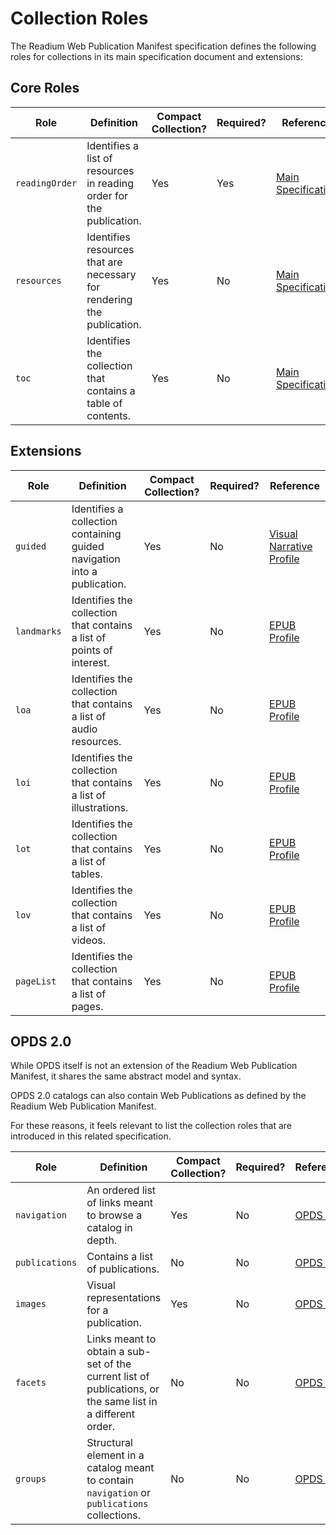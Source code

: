 # Collection Roles

The Readium Web Publication Manifest specification defines the following roles for collections in its main specification document and extensions:

## Core Roles

| Role  | Definition | Compact Collection? | Required? | Reference |
| ----- | ---------- | ------------------- | --------- | --------- |
| `readingOrder`  | Identifies a list of resources in reading order for the publication.  | Yes  | Yes  | [Main Specification](README.md#21-sub-collections) |
| `resources`  | Identifies resources that are necessary for rendering the publication.  | Yes  | No  | [Main Specification](README.md#21-sub-collections) |
| `toc`  | Identifies the collection that contains a table of contents. | Yes  | No  | [Main Specification](README.md#5-table-of-contents) |

## Extensions

| Role  | Definition | Compact Collection? | Required? | Reference |
| ----- | ---------- | ------------------- | --------- | --------- |
| `guided` | Identifies a collection containing guided navigation into a publication. | Yes  | No  | [Visual Narrative Profile](profiles/visual-narrative.md#4-guided-navigation) |
| `landmarks`  | Identifies the collection that contains a list of points of interest.  | Yes  | No  | [EPUB Profile](profiles/epub.md#collection-roles) |
| `loa`  | Identifies the collection that contains a list of audio resources.  | Yes  | No  | [EPUB Profile](profiles/epub.md#collection-roles) |
| `loi`  | Identifies the collection that contains a list of illustrations.  | Yes  | No  | [EPUB Profile](profiles/epub.md#collection-roles) |
| `lot`  | Identifies the collection that contains a list of tables.  | Yes  | No  | [EPUB Profile](profiles/epub.md#collection-roles) |
| `lov`  | Identifies the collection that contains a list of videos.  | Yes  | No  | [EPUB Profile](profiles/epub.md#collection-roles) |
| `pageList`  | Identifies the collection that contains a list of pages.  | Yes  | No  | [EPUB Profile](profiles/epub.md#collection-roles) |


## OPDS 2.0

While OPDS itself is not an extension of the Readium Web Publication Manifest, it shares the same abstract model and syntax.

OPDS 2.0 catalogs can also contain Web Publications as defined by the Readium Web Publication Manifest.

For these reasons, it feels relevant to list the collection roles that are introduced in this related specification.

| Role  | Definition | Compact Collection? | Required? | Reference |
| ----- | ---------- | ------------------- | --------- | --------- |
| `navigation`  | An ordered list of links meant to browse a catalog in depth.  | Yes  | No  | [OPDS 2.0](https://drafts.opds.io/opds-2.0#11-navigation) |
| `publications`  | Contains a list of publications.  | No  | No  | [OPDS 2.0](https://drafts.opds.io/opds-2.0#12-publications) |
| `images`  | Visual representations for a publication.  | Yes  | No  | [OPDS 2.0](https://drafts.opds.io/opds-2.0#13-images) |
| `facets`   | Links meant to obtain a sub-set of the current list of publications, or the same list in a different order.  | No  | No  | [OPDS 2.0](https://drafts.opds.io/opds-2.0#14-facets) |
| `groups`   | Structural element in a catalog meant to contain `navigation` or `publications` collections.  | No  | No  | [OPDS 2.0](https://drafts.opds.io/opds-2.0#15-groups) |

